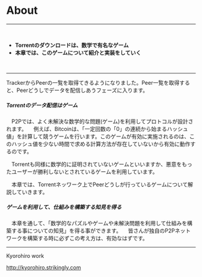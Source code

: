 # About
<hr>
<br>

* **Torrentのダウンロードは、数学で有名なゲーム**
* **本章では、このゲームについて紹介と実装をしていく**

<br>
<hr>

TrackerからPeerの一覧を取得てきるようになりました。Peer一覧を取得すると、Peerどうしでデータを配信しあうフェーズに入ります。

##### Torrentのデータ配信はゲーム

　P2Pでは、よく未解決な数学的な問題(ゲーム)を利用してプロトコルが設計されます。
　例えば、Bitcoinは、「一定回数の「0」の連続から始まるハッシュ値」を計算して競うゲームを行います。このゲームが有効に実施されるのは、このハッシュ値を少ない時間で求める計算方法が存在していないから有効に動作するのです。

　Torrentも同様に数学的に証明されていないゲームといいますか、悪意をもったユーザーが勝利しないとされているゲームを利用しています。


　本章では、Torrentネッワーク上でPeerどうしが行っているゲームについて解説していきます。


##### ゲームを利用して、仕組みを構築する知見を得る
　本章を通して、「数学的なパズルやゲームや未解決問題を利用して仕組みを構築する事についての知見」を得る事ができます。
　皆さんが独自のP2Pネットワークを構築する時に必ずこの考え方は、有効なはずです。
 
 

-------
Kyorohiro work

http://kyorohiro.strikingly.com

